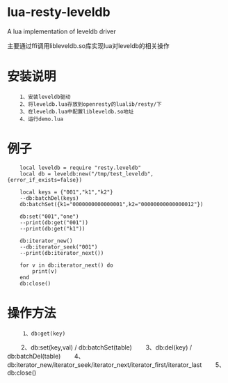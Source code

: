 # lua-resty-leveldb
A lua implementation of leveldb driver

主要通过ffi调用libleveldb.so库实现lua对leveldb的相关操作


# 安装说明

        1、安装leveldb驱动
        2、将leveldb.lua存放到openresty的lualib/resty/下
        3、在leveldb.lua中配置libleveldb.so地址
        4、运行demo.lua

# 例子

        local leveldb = require "resty.leveldb"
        local db = leveldb:new("/tmp/test_leveldb",{error_if_exists=false})

        local keys = {"001","k1","k2"}
        --db:batchDel(keys)
        db:batchSet({k1="0000000000000001",k2="00000000000000012"})

        db:set("001","one")
        --print(db:get("001"))
        --print(db:get("k1"))

        db:iterator_new()
        --db:iterator_seek("001")
        --print(db:iterator_next())

        for v in db:iterator_next() do
            print(v)
        end
        db:close()

# 操作方法

         1、db:get(key)
         2、db:set(key,val) / db:batchSet(table)
         3、db:del(key) / db:batchDel(table)
         4、db:iterator_new/iterator_seek/iterator_next/iterator_first/iterator_last
         5、db:close()
        
